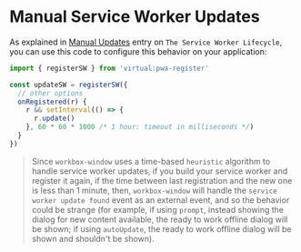 # Manual Service Worker Updates

As explained in [Manual Updates](https://developers.google.com/web/fundamentals/primers/service-workers/lifecycle#manual_updates) <outbound-link />
entry on `The Service Worker Lifecycle`, you can use this code to configure this behavior on your application:

```ts
import { registerSW } from 'virtual:pwa-register'

const updateSW = registerSW({
  // other options
  onRegistered(r) {
    r && setInterval(() => {
      r.update()
    }, 60 * 60 * 1000 /* 1 hour: timeout in milliseconds */)
  }
})
```

> Since `workbox-window` uses a time-based `heuristic` algorithm to handle service worker updates, if you
build your service worker and register it again, if the time between last registration and the new one is less than
1 minute, then, `workbox-window` will handle the `service worker update found` event as an external event, and so the
behavior could be strange (for example, if using `prompt`, instead showing the dialog for new content available, the
ready  to work offline dialog will be shown; if using `autoUpdate`, the ready to work offline dialog will be shown and
shouldn't be shown).

